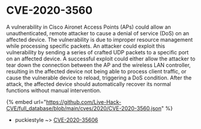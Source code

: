 # CVE-2020-3560

A vulnerability in Cisco Aironet Access Points (APs) could allow an unauthenticated, remote attacker to cause a denial of service (DoS) on an affected device. The vulnerability is due to improper resource management while processing specific packets. An attacker could exploit this vulnerability by sending a series of crafted UDP packets to a specific port on an affected device. A successful exploit could either allow the attacker to tear down the connection between the AP and the wireless LAN controller, resulting in the affected device not being able to process client traffic, or cause the vulnerable device to reload, triggering a DoS condition. After the attack, the affected device should automatically recover its normal functions without manual intervention.

{% embed url="https://github.com/Live-Hack-CVE/full_database/blob/main/cves/2020/CVE-2020-3560.json" %}


* puckiestyle ~> [CVE-2020-35606](https://zeste.alice-snow.ru/2020/database/cve-2020-3560/cve-2020-35606-puckiestyle)